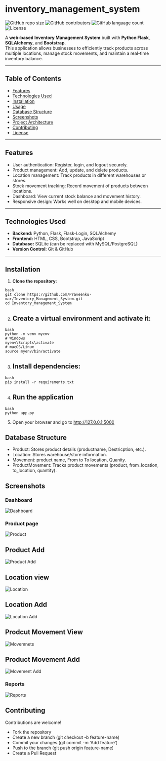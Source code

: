 # inventory_management_system

![GitHub repo size](https://img.shields.io/github/repo-size/Dejassha/Inventory_Management_System)
![GitHub contributors](https://img.shields.io/github/contributors/Dejassha/Inventory_Management_System)
![GitHub language count](https://img.shields.io/github/languages/count/Dejassha/Inventory_Management_System)
![License](https://img.shields.io/github/license/Dejassha/Inventory_Management_System)

A **web-based Inventory Management System** built with **Python Flask**, **SQLAlchemy**, and **Bootstrap**.  
This application allows businesses to efficiently track products across multiple locations, manage stock movements, and maintain a real-time inventory balance.

---

## Table of Contents

- [Features](#features)  
- [Technologies Used](#technologies-used)  
- [Installation](#installation)  
- [Usage](#usage)  
- [Database Structure](#database-structure)  
- [Screenshots](#screenshots)  
- [Project Architecture](#project-architecture)  
- [Contributing](#contributing)  
- [License](#license)

---

## Features

- User authentication: Register, login, and logout securely.  
- Product management: Add, update, and delete products.  
- Location management: Track products in different warehouses or stores.  
- Stock movement tracking: Record movement of products between locations.  
- Dashboard: View current stock balance and movement history.  
- Responsive design: Works well on desktop and mobile devices.

---

## Technologies Used

- **Backend:** Python, Flask, Flask-Login, SQLAlchemy  
- **Frontend:** HTML, CSS, Bootstrap, JavaScript  
- **Database:** SQLite (can be replaced with MySQL/PostgreSQL)  
- **Version Control:** Git & GitHub  

---

## Installation

1. **Clone the repository:**

```
bash
git clone https://github.com/Praveenku-mar/Inventory_Management_System.git
cd Inventory_Management_System
```

2. ## Create a virtual environment and activate it:

```
bash
python -m venv myenv
# Windows
myenv\Scripts\activate
# macOS/Linux
source myenv/bin/activate
```

3. ## Install dependencies:

```
bash
pip install -r requirements.txt
```

4. ## Run the application
```
bash
python app.py
```
5. Open your browser and go to http://127.0.0.1:5000

## Database Structure
- Product: Stores product details (productname, Destricption, etc.).
- Location: Stores warehouse/store information.
- Movement: product name, From to To location, Quanity.
- ProductMovement: Tracks product movements (product, from_location, to_location, quantity).

## Screenshots

### Dashboard
![Dashboard](Dashboard.png)

### Product page
![Product](Product_view.png)

## Product Add
![Product Add](Product_adding.png)

## Location view
![Location](Location_view.png)

## Location Add
![Location Add](Location_adding.png)

## Prodcut Movement View
![Movemnets](Product_movement.png)

##  Product Movement Add
![Movement Add](Product_movement_adding.png)

### Reports
![Reports](Movement_report.png)

## Contributing 

Contributions are welcome!

- Fork the repository
- Create a new branch (git checkout -b feature-name)
- Commit your changes (git commit -m 'Add feature')
- Push to the branch (git push origin feature-name)
- Create a Pull Request
